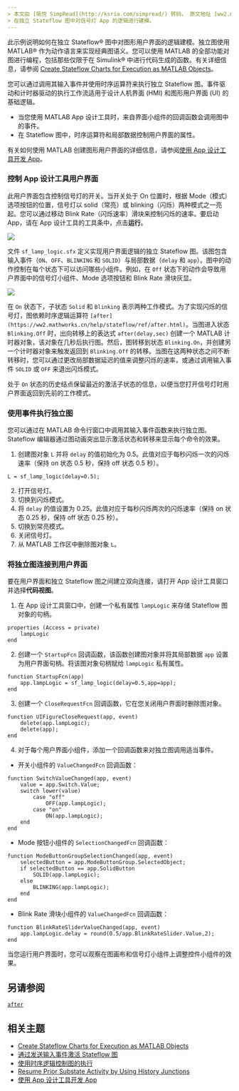 ```yaml
---
> 本文由 [简悦 SimpRead](http://ksria.com/simpread/) 转码， 原文地址 [ww2.mathworks.cn](https://ww2.mathworks.cn/help/stateflow/ug/sf4ml-lamp-example.html)
> 在独立 Stateflow 图中对信号灯 App 的逻辑进行建模。
---
```


此示例说明如何在独立 Stateflow® 图中对图形用户界面的逻辑建模。独立图使用 MATLAB® 作为动作语言来实现经典图语义。您可以使用 MATLAB 的全部功能对图进行编程，包括那些仅限于在 Simulink® 中进行代码生成的函数。有关详细信息，请参阅 [Create Stateflow Charts for Execution as MATLAB Objects](https://ww2.mathworks.cn/help/stateflow/ug/create-stateflow-chart-objects.html)。

您可以通过调用其输入事件并使用时序运算符来执行独立 Stateflow 图。事件驱动和计时器驱动的执行工作流适用于设计人机界面 (HMI) 和图形用户界面 (UI) 的基础逻辑。

- 当您使用 MATLAB App 设计工具时，来自界面小组件的回调函数会调用图中的事件。
- 在 Stateflow 图中，时序运算符和局部数据控制用户界面的属性。

有关如何使用 MATLAB 创建图形用户界面的详细信息，请参阅[使用 App 设计工具开发 App](https://ww2.mathworks.cn/help/matlab/app-designer.html)。

### 控制 App 设计工具用户界面

此用户界面包含控制信号灯的开关。当开关处于 On 位置时，根据 Mode（模式）选项按钮的位置，信号灯以 solid（常亮）或 blinking（闪烁）两种模式之一亮起。您可以通过移动 Blink Rate（闪烁速率）滑块来控制闪烁的速率。要启动 App，请在 App 设计工具的工具条中，点击**运行**。

![](https://ww2.mathworks.cn/help/stateflow/ug/xxsf_lamp_ui_zh_CN.png)

文件 `sf_lamp_logic.sfx` 定义实现用户界面逻辑的独立 Stateflow 图。该图包含输入事件（`ON`、`OFF`、`BLINKING` 和 `SOLID`）与局部数据（`delay` 和 `app`）。图中的动作控制在每个状态下可以访问哪些小组件。例如，在 `Off` 状态下的动作会导致用户界面中的信号灯小组件、Mode 选项按钮和 Blink Rate 滑块灰显。

![](https://ww2.mathworks.cn/help/stateflow/ug/controlanappdesigneruserinterfaceexample_01_zh_CN.png)

在 `On` 状态下，子状态 `Solid` 和 `Blinking` 表示两种工作模式。为了实现闪烁的信号灯，图依赖时序逻辑运算符 `[after](https://ww2.mathworks.cn/help/stateflow/ref/after.html)`。当图进入状态 `Blinking.Off` 时，出向转移上的表达式 `after(delay,sec)` 创建一个 MATLAB 计时器对象，该对象在几秒后执行图。然后，图转移到状态 `Blinking.On`，并创建另一个计时器对象来触发返回到 `Blinking.Off` 的转移。当图在这两种状态之间不断转移时，您可以通过更改局部数据延迟的值来调整闪烁的速率，或通过调用输入事件 `SOLID` 或 `OFF` 来退出闪烁模式。

处于 `On` 状态的历史结点保留最近的激活子状态的信息，以便当您打开信号灯时用户界面返回到先前的工作模式。

### 使用事件执行独立图

您可以通过在 MATLAB 命令行窗口中调用其输入事件函数来执行独立图。Stateflow 编辑器通过图动画突出显示激活状态和转移来显示每个命令的效果。

1. 创建图对象 `L` 并将 `delay` 的值初始化为 0.5。此值对应于每秒闪烁一次的闪烁速率（保持 on 状态 0.5 秒，保持 off 状态 0.5 秒）。

```
L = sf_lamp_logic(delay=0.5);
```

2. 打开信号灯。
3. 切换到闪烁模式。
4. 将 `delay` 的值设置为 0.25。此值对应于每秒闪烁两次的闪烁速率（保持 on 状态 0.25 秒，保持 off 状态 0.25 秒）。
5. 切换到常亮模式。
6. 关闭信号灯。
7. 从 MATLAB 工作区中删除图对象 `L`。

### 将独立图连接到用户界面

要在用户界面和独立 Stateflow 图之间建立双向连接，请打开 App 设计工具窗口并选择**代码视图**。

1. 在 App 设计工具窗口中，创建一个私有属性 `lampLogic` 来存储 Stateflow 图对象的句柄。

```
properties (Access = private)
    lampLogic
end
```

2. 创建一个 `StartupFcn` 回调函数，该函数创建图对象并将其局部数据 `app` 设置为用户界面句柄。将该图对象句柄赋给 `lampLogic` 私有属性。

```
function StartupFcn(app)
    app.lampLogic = sf_lamp_logic(delay=0.5,app=app);
end
```

3. 创建一个 `CloseRequestFcn` 回调函数，它在您关闭用户界面时删除图对象。

```
function UIFigureCloseRequest(app, event)
    delete(app.lampLogic);
    delete(app);
end
```

4. 对于每个用户界面小组件，添加一个回调函数来对独立图调用适当事件。

- 开关小组件的 `ValueChangedFcn` 回调函数：

```
function SwitchValueChanged(app, event)
    value = app.Switch.Value;
    switch lower(value)
        case "off"
            OFF(app.lampLogic);
        case "on"
            ON(app.lampLogic);
    end
end
```

- Mode 按钮小组件的 `SelectionChangedFcn` 回调函数：

```
function ModeButtonGroupSelectionChanged(app, event)
    selectedButton = app.ModeButtonGroup.SelectedObject;
    if selectedButton == app.SolidButton
        SOLID(app.lampLogic);
    else
        BLINKING(app.lampLogic);
    end
end
```

- Blink Rate 滑块小组件的 `ValueChangedFcn` 回调函数：

```
function BlinkRateSliderValueChanged(app, event)
    app.lampLogic.delay = round(0.5/app.BlinkRateSlider.Value,2);
end
```

当您运行用户界面时，您可以观察在图画布和信号灯小组件上调整控件小组件的效果。

## 另请参阅

[`after`](https://ww2.mathworks.cn/help/stateflow/ref/after.html)

## 相关主题

- [Create Stateflow Charts for Execution as MATLAB Objects](https://ww2.mathworks.cn/help/stateflow/ug/create-stateflow-chart-objects.html)
- [通过发送输入事件激活 Stateflow 图](https://ww2.mathworks.cn/help/stateflow/ug/using-input-events-to-activate-a-stateflow-chart.html)
- [使用时序逻辑控制图的执行](https://ww2.mathworks.cn/help/stateflow/ug/using-temporal-logic-in-state-actions-and-transitions.html)
- [Resume Prior Substate Activity by Using History Junctions](https://ww2.mathworks.cn/help/stateflow/ug/recording-state-activity-with-history-junctions.html)
- [使用 App 设计工具开发 App](https://ww2.mathworks.cn/help/matlab/app-designer.html)
